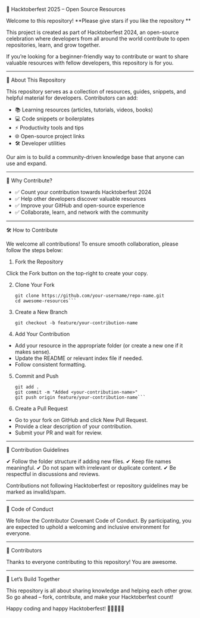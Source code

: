 🎃 Hacktoberfest 2025 – Open Source Resources

Welcome to this repository! **Please give stars if you like the repository
**

This project is created as part of Hacktoberfest 2024, an open-source
celebration where developers from all around the world contribute to
open repositories, learn, and grow together.

If you’re looking for a beginner-friendly way to contribute or want to
share valuable resources with fellow developers, this repository is for
you.

------------------------------------------------------------------------

📌 About This Repository

This repository serves as a collection of resources, guides, snippets,
and helpful material for developers. Contributors can add:
- 📚 Learning resources (articles, tutorials, videos, books)
- 💻 Code snippets or boilerplates
- ⚡ Productivity tools and tips
- 🌐 Open-source project links
- 🛠 Developer utilities

Our aim is to build a community-driven knowledge base that anyone can
use and expand.

------------------------------------------------------------------------

🎯 Why Contribute?

-   ✅ Count your contribution towards Hacktoberfest 2024
-   ✅ Help other developers discover valuable resources
-   ✅ Improve your GitHub and open-source experience
-   ✅ Collaborate, learn, and network with the community

------------------------------------------------------------------------

🛠 How to Contribute

We welcome all contributions! To ensure smooth collaboration, please
follow the steps below:

1. Fork the Repository

Click the Fork button on the top-right to create your copy.

2. Clone Your Fork
    ```
    git clone https://github.com/your-username/repo-name.git
    cd awesome-resources```

3. Create a New Branch

    `git checkout -b feature/your-contribution-name`

4. Add Your Contribution

-   Add your resource in the appropriate folder (or create a new one if
    it makes sense).
-   Update the README or relevant index file if needed.
-   Follow consistent formatting.

5. Commit and Push
    ```
    git add .
    git commit -m "Added <your-contribution-name>"
    git push origin feature/your-contribution-name```

6. Create a Pull Request

-   Go to your fork on GitHub and click New Pull Request.
-   Provide a clear description of your contribution.
-   Submit your PR and wait for review.

------------------------------------------------------------------------

📂 Contribution Guidelines

✔ Follow the folder structure if adding new files.
✔ Keep file names meaningful.
✔ Do not spam with irrelevant or duplicate content.
✔ Be respectful in discussions and reviews.

Contributions not following Hacktoberfest or repository guidelines may
be marked as invalid/spam.

------------------------------------------------------------------------

🤝 Code of Conduct

We follow the Contributor Covenant Code of Conduct.
By participating, you are expected to uphold a welcoming and inclusive
environment for everyone.

------------------------------------------------------------------------

🌟 Contributors

Thanks to everyone contributing to this repository! You are awesome.

------------------------------------------------------------------------

🎉 Let’s Build Together

This repository is all about sharing knowledge and helping each other
grow.
So go ahead – fork, contribute, and make your Hacktoberfest count!

Happy coding and happy Hacktoberfest! 🎃👩‍💻👨‍💻
